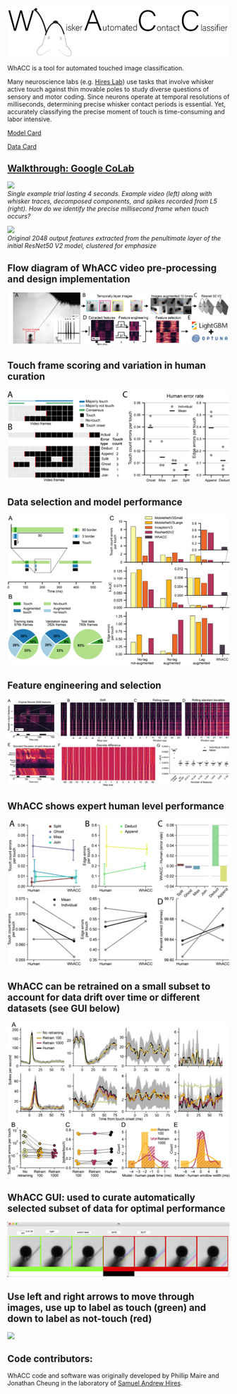 ![](./pictures/whacc-logo-v1.png) <br />

WhACC is a tool for automated touched image classification. 

Many neuroscience labs (e.g. [Hires Lab](https://www.hireslab.org/)) use tasks that involve whisker active touch against thin movable poles to study diverse questions of sensory and motor coding. Since neurons operate at temporal resolutions of milliseconds, determining precise whisker contact periods is essential. Yet, accurately classifying the precise moment of touch is time-consuming and labor intensive. 

[Model Card](./WhACC_model_card.md)

[Data Card](./WhACC_data_card.md)




## [Walkthrough: Google CoLab](https://colab.research.google.com/drive/1HqkzE-Wih89DKwrOWplp58UrbNMP1KPS?usp=sharing)

![](./pictures/trial_animation.gif) <br />
*Single example trial lasting 4 seconds. Example video (left) along with whisker traces, decomposed components, and spikes recorded from L5 (right). How do we identify the precise millisecond frame when touch occurs?*

![](./pictures/ResNetV2_2048_features_clustered.gif) <br />
*Original 2048 output features extracted from the penultimate layer of the initial ResNet50 V2 model, clustered for emphasize*


## Flow diagram of WhACC video pre-processing and design implementation

![](./pictures/WhACC_figure_1.png) <br />

## Touch frame scoring and variation in human curation

![](./pictures/WhACC_figure_2.png) <br />

## Data selection and model performance

![](./pictures/WhACC_figure_3.png) <br />

## Feature engineering and selection

![](./pictures/WhACC_figure_5.png) <br />

## WhACC shows expert human level performance

![](./pictures/WhACC_figure_4.png) <br />

## WhACC can be retrained on a small subset to account for data drift over time or different datasets (see GUI below)

![](./pictures/WhACC_figure_6.png) <br />

## WhACC GUI: used to curate automatically selected subset of data for optimal performance
![](./pictures/WhACC_GUI_Curator.png) <br />

## Use left and right arrows to move through images, use up to label as touch (green) and down to label as not-touch (red)
![](./pictures/curation_GUI.gif) <br />


## Code contributors:
WhACC code and software was originally developed by Phillip Maire and Jonathan Cheung in the laboratory of [Samuel Andrew Hires](https://www.hireslab.org/). 
